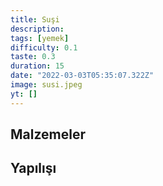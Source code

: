 ```yaml
---
title: Suşi
description:
tags: [yemek]
difficulty: 0.1
taste: 0.3
duration: 15
date: "2022-03-03T05:35:07.322Z"
image: susi.jpeg
yt: []
---
```


## Malzemeler

## Yapılışı
